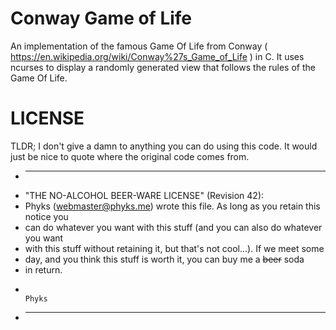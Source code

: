 Conway Game of Life
===================

An implementation of the famous Game Of Life from Conway ( https://en.wikipedia.org/wiki/Conway%27s_Game_of_Life ) in C. It uses ncurses to display a randomly generated view that follows the rules of the Game Of Life.

LICENSE
=======
TLDR; I don't give a damn to anything you can do using this code. It would just be nice to
quote where the original code comes from.


* --------------------------------------------------------------------------------
* "THE NO-ALCOHOL BEER-WARE LICENSE" (Revision 42):
* Phyks (webmaster@phyks.me) wrote this file. As long as you retain this notice you
* can do whatever you want with this stuff (and you can also do whatever you want
* with this stuff without retaining it, but that's not cool...). If we meet some 
* day, and you think this stuff is worth it, you can buy me a <del>beer</del> soda 
* in return.
*																		Phyks
* ---------------------------------------------------------------------------------
